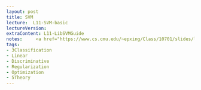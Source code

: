 ```yaml
---
layout: post
title: SVM
lecture:  L11-SVM-basic
lectureVersion: 
extraContent: L11-LibSVMGuide 
notes:     <a href="https://www.cs.cmu.edu/~epxing/Class/10701/slides/lecture16-VC.pdf"> Useful VC Dimension </a>
tags:
- 3Classification
- Linear
- Discriminative
- Regularization
- Optimization
- 5Theory
---
```

